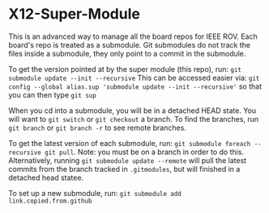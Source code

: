 # X12-Super-Module

This is an advanced way to manage all the board repos for IEEE ROV. 
Each board's repo is treated as a submodule. 
Git submodules do not track the files inside a submodule, they only point to a commit in the submodule.

To get the version pointed at by the super module (this repo), run:
	`git submodule update --init --recursive`
	This can be accessed easier via:
		`git config --global alias.sup 'submodule update --init --recursive'`
		so that you can then type `git sup`

When you cd into a submodule, you will be in a detached HEAD state. You will want to
`git switch` or `git checkout` a branch. To find the branches, run `git branch` or
`git branch -r` to see remote branches.

		
To get the latest version of each submodule, run:
	`git submodule foreach --recursive git pull`.
	Note: you must be on a branch in order to do this.
	Alternatively, running `git submodule update --remote` will pull the latest
	commits from the branch tracked in `.gitmodules`, but will finished in a detached head statee.

To set up a new submodule, run:
	`git submodule add link.copied.from.github`

